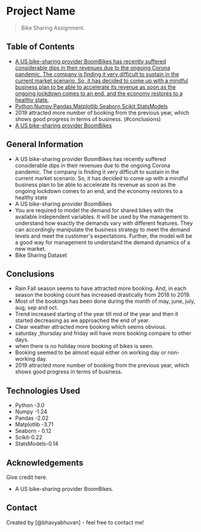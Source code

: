 # Project Name
> Bike Sharing Assignment.


## Table of Contents
* [A US bike-sharing provider BoomBikes has recently suffered considerable dips in their revenues due to the ongoing Corona pandemic. The company is finding it very difficult to sustain in the current market scenario. So, it has decided to come up with a mindful business plan to be able to accelerate its revenue as soon as the ongoing lockdown comes to an end, and the economy restores to a healthy state.]( #generalinfo)
* [Python,Numpy,Pandas,Matplotlib,Seaborn,Scikit,StatsModels](#technologies-used)
* 2019 attracted more number of booking from the previous year, which shows good progress in terms of business.
(#conclusions)
* [A US bike-sharing provider BoomBikes](#acknowledgements)

<!-- You can include any other section that is pertinent to your problem -->

## General Information
- A US bike-sharing provider BoomBikes has recently suffered considerable dips in their revenues due to the ongoing Corona pandemic. The company is finding it very difficult to sustain in the current market scenario. So, it has decided to come up with a mindful business plan to be able to accelerate its revenue as soon as the ongoing lockdown comes to an end, and the economy restores to a healthy state
- A US bike-sharing provider BoomBikes 
- You are required to model the demand for shared bikes with the available independent variables. It will be used by the management to understand how exactly the demands vary with different features. They can accordingly manipulate the business strategy to meet the demand levels and meet the customer's expectations. Further, the model will be a good way for management to understand the demand dynamics of a new market. 
- Bike Sharing Dataset

<!-- You don't have to answer all the questions - just the ones relevant to your project. -->

## Conclusions
- Rain Fall season seems to have attracted more booking. And, in each season the booking count has increased drastically from 2018 to 2019.
- Most of the bookings has been done during the month of may, june, july, aug, sep and oct.
- Trend increased starting of the year till mid of the year and then it started decreasing as we approached the end of year.
- Clear weather attracted more booking which seems obvious.
- saturday ,thursday and friday will have more booking compare to other days.
- when there is no holiday more booking of bikes is seen.
- Booking seemed to be almost equal either on working day or non-working day.
- 2019 attracted more number of booking from the previous year, which shows good progress in terms of business.

<!-- You don't have to answer all the questions - just the ones relevant to your project. -->


## Technologies Used
- Python -3.0
- Numpy -1.24
- Pandas -2.02
- Matplotlib -3.71
- Seaborn - 0.12
- Scikit-0.22
- StatsModels-0.14

<!-- As the libraries versions keep on changing, it is recommended to mention the version of library used in this project -->

## Acknowledgements
Give credit here.
- A US bike-sharing provider BoomBikes.


## Contact
Created by [@bhavyabhuvan] - feel free to contact me!


<!-- Optional -->
<!-- ## License -->
<!-- This project is open source and available under the [... License](). -->

<!-- You don't have to include all sections - just the one's relevant to your project -->

